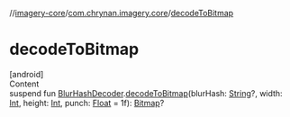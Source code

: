 //[imagery-core](../../index.md)/[com.chrynan.imagery.core](index.md)/[decodeToBitmap](decode-to-bitmap.md)



# decodeToBitmap  
[android]  
Content  
suspend fun [BlurHashDecoder](-blur-hash-decoder/index.md#%5Bcom.chrynan.imagery.core%2FBlurHashDecoder%2F%2F%2FPointingToDeclaration%2F%5D%2FExtensions%2F378157083).[decodeToBitmap](decode-to-bitmap.md)(blurHash: [String](https://kotlinlang.org/api/latest/jvm/stdlib/kotlin/-string/index.html)?, width: [Int](https://kotlinlang.org/api/latest/jvm/stdlib/kotlin/-int/index.html), height: [Int](https://kotlinlang.org/api/latest/jvm/stdlib/kotlin/-int/index.html), punch: [Float](https://kotlinlang.org/api/latest/jvm/stdlib/kotlin/-float/index.html) = 1f): [Bitmap](https://developer.android.com/reference/kotlin/android/graphics/Bitmap.html)?  



